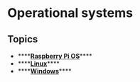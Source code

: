 # Operational systems

## Topics

* \*\*\*\*[**Raspberry Pi OS**](raspberry-pi-os.md)\*\*\*\*
* \*\*\*\*[**Linux**](linux/)\*\*\*\*
* \*\*\*\*[**Windows**](windows.md)\*\*\*\*

